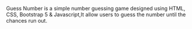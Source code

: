 Guess Number is a simple number guessing game designed using HTML, CSS, Bootstrap 5 & Javascript,It allow users to guess the number until the chances run out.
